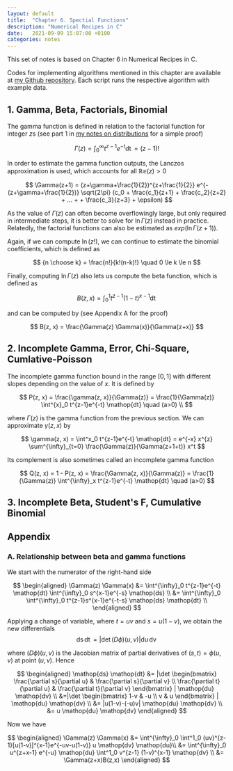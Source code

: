```yaml
---
layout: default
title:  "Chapter 6. Spectial Functions"
description: "Numerical Recipes in C"
date:   2021-09-09 15:07:00 +0100
categories: notes
---
```


This set of notes is based on Chapter 6 in Numerical Recipes in C. 


Codes for implementing algorithms mentioned in this chapter are available at [my Github repository](https://github.com/jadecci/numerical_recipes_c). Each script runs the respective algorithm with example data.

## 1. Gamma, Beta, Factorials, Binomial

The gamma function is defined in relation to the factorial function for integer $z$s (see part 1 in [my notes on distributions](https://jadecci.github.io/notes/Distribution.html) for a simple proof)

$$
\Gamma(z) = \int^{\infty}_0 t^{z-1}e^{-t} \mathop{dt} = (z-1)!
$$

In order to estimate the gamma function outputs, the Lanczos approximation is used, which accounts for all $\mathbb{Re} (z)>0$

$$
\Gamma(z+1) = (z+\gamma+\frac{1}{2})^{z+\frac{1}{2}} e^{-(z+\gamma+\frac{1}{2})} \sqrt{2\pi} (c_0 + \frac{c_1}{z+1} + \frac{c_2}{z+2} + ... +  + \frac{c_3}{z+3} + \epsilon)
$$

As the value of $\Gamma(z)$ can often become overflowingly large, but only required in intermediate steps, it is better to solve for $\ln \Gamma(z)$ instead in practice. Relatedly, the factorial functions can also be estimated as $exp(\ln \Gamma(z+1))$. 

Again, if we can compute $\ln (z!)$, we can continue to estimate the binomial coefficients, which is defined as

$$
{n \choose k} = \frac{n!}{k!(n-k)!} \quad 0 \le k \le n
$$

Finally, computing $\ln \Gamma(z)$ also lets us compute the beta function, which is defined as

$$
B(z, x) = \int^1_0 t^{z-1} (1-t)^{x-1} \mathop{dt} 
$$

and can be computed by (see Appendix A for the proof)

$$
B(z, x) = \frac{\Gamma(z) \Gamma(x)}{\Gamma(z+x)}
$$

## 2. Incomplete Gamma, Error, Chi-Square, Cumlative-Poisson

The incomplete gamma function bound in the range $[0, 1]$ with different slopes depending on the value of $x$. It is defined by

$$
P(z, x) = \frac{\gamma(z, x)}{\Gamma(z)} = \frac{1}{\Gamma(z)} \int^{x}_0 t^{z-1}e^{-t} \mathop{dt} \quad (a>0) \\
$$

where $\Gamma(z)$ is the gamma function from the previous section. We can approximate $\gamma(z, x)$ by

$$
\gamma(z, x) = \int^x_0 t^{z-1}e^{-t} \mathop{dt} = e^{-x} x^{z} \sum^{\infty}_{t=0} \frac{\Gamma(z)}{\Gamma(z+1+t)} x^t 
$$

Its complement is also sometimes called an incomplete gamma function

$$
Q(z, x) = 1 - P(z, x) = \frac{\Gamma(z, x)}{\Gamma(z)} = \frac{1}{\Gamma(z)} \int^{\infty}_x t^{z-1}e^{-t} \mathop{dt} \quad (a>0)
$$


## 3. Incomplete Beta, Student's F, Cumulative Binomial

## Appendix

### A. Relationship between beta and gamma functions

We start with the numerator of the right-hand side

$$
\begin{aligned}
\Gamma(z) \Gamma(x) &= \int^{\infty}_0 t^{z-1}e^{-t} \mathop{dt} \int^{\infty}_0 s^{x-1}e^{-s} \mathop{ds} \\
&= \int^{\infty}_0 \int^{\infty}_0 t^{z-1}s^{x-1}e^{-t-s} \mathop{ds} \mathop{dt} \\
\end{aligned}
$$

Applying a change of variable, where $t=uv$ and $s=u(1-v)$, we obtain the new differentials 
$$
\mathop{ds} \mathop{dt} = |\det (D\phi)(u,v)|\mathop{du} \mathop{dv} 
$$

where $(D\phi)(u,v)$ is the Jacobian matrix of partial derivatives of $(s,t) = \phi (u, v)$ at point $(u,v)$. Hence

$$
\begin{aligned}
\mathop{ds} \mathop{dt} &= |\det \begin{bmatrix} \frac{\partial s}{\partial u} & \frac{\partial s}{\partial v} \\ \frac{\partial t}{\partial u} & \frac{\partial t}{\partial v} \end{bmatrix}  | \mathop{du} \mathop{dv} \\
&=|\det \begin{bmatrix} 1-v & -u \\ v & u \end{bmatrix}  | \mathop{du} \mathop{dv} \\
&= |u(1-v)-(-u)v| \mathop{du} \mathop{dv} \\
&= u \mathop{du} \mathop{dv}
\end{aligned}
$$

Now we have

$$
\begin{aligned}
\Gamma(z) \Gamma(x) &= \int^{\infty}_0 \int^1_0 (uv)^{z-1}[u(1-v)]^{x-1}e^{-uv-u(1-v)} u \mathop{dv} \mathop{du}\\
&= \int^{\infty}_0  u^{z+x-1} e^{-u} \mathop{du} \int^1_0 v^{z-1} (1-v)^{x-1} \mathop{dv} \\
&= \Gamma(z+x)B(z,x)
\end{aligned}
$$
